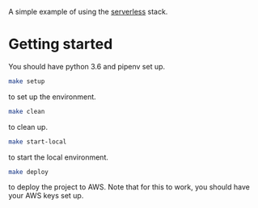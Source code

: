 A simple example of using the [serverless](https://serverless.com) stack.

Getting started
===============
You should have python 3.6 and pipenv set up.

```sh
make setup
```
to set up the environment.

```sh
make clean
```
to clean up.

```sh
make start-local
```
to start the local environment.

```sh
make deploy
```
to deploy the project to AWS. Note that for this to work, you should have your AWS keys set up.



